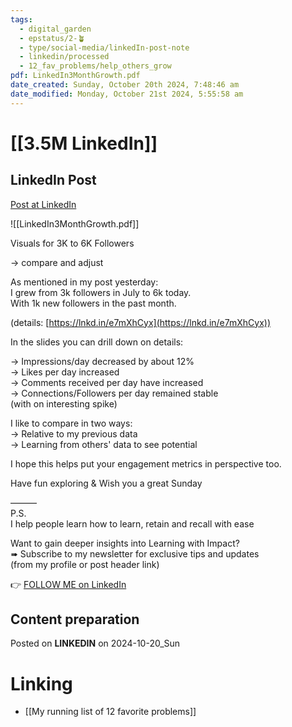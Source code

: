 ```yaml
---
tags:
  - digital_garden
  - epstatus/2-🪴
  - type/social-media/linkedIn-post-note
  - linkedin/processed
  - 12_fav_problems/help_others_grow
pdf: LinkedIn3MonthGrowth.pdf
date_created: Sunday, October 20th 2024, 7:48:46 am
date_modified: Monday, October 21st 2024, 5:55:58 am
---
```

# [[3.5M LinkedIn]]
## LinkedIn Post
[Post at LinkedIn](https://www.linkedin.com/posts/sebastiankamilli_3-months-growth-activity-7253646142972858368-JcJw?utm_source=share&utm_medium=member_desktop)

![[LinkedIn3MonthGrowth.pdf]]

Visuals for 3K to 6K Followers  
  
→ compare and adjust  
  
As mentioned in my post yesterday:  
I grew from 3k followers in July to 6k today.  
With 1k new followers in the past month.  
  
(details: [https://lnkd.in/e7mXhCyx](https://lnkd.in/e7mXhCyx))  
  
In the slides you can drill down on details:  
  
→ Impressions/day decreased by about 12%  
→ Likes per day increased  
→ Comments received per day have increased  
→ Connections/Followers per day remained stable  
(with on interesting spike)  
  
I like to compare in two ways:  
→ Relative to my previous data  
→ Learning from others' data to see potential  
  
I hope this helps put your engagement metrics in perspective too.  
  
Have fun exploring & Wish you a great Sunday  
  
———  
P.S.  
I help people learn how to learn, retain and recall with ease  
  
Want to gain deeper insights into Learning with Impact?  
➠ Subscribe to my newsletter for exclusive tips and updates  
(from my profile or post header link)


👉 [FOLLOW ME on LinkedIn](https://www.linkedin.com/comm/mynetwork/discovery-see-all?usecase=PEOPLE_FOLLOWS&followMember=sebastiankamilli)

## Content preparation

Posted on **LINKEDIN** on 2024-10-20_Sun
# Linking
+ [[My running list of 12 favorite problems]]